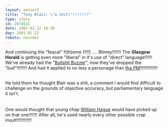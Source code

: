 ```yaml
---
layout: senior2
title: "Tony Blair: \"a shit\"!!!!!!!"
type: story
id: 2074531
date: 2001-01-22 18:20
day: 2001-01-22
robots: noindex
---
```

And continuing the "feacal" f(th)eme (!!!!) .... Blimey!!!!!!! The <b>Glasgow Herald</b> is getting even more "liberal" in it's use of "direct" language!!!!!! We've already had the "<a href="http://seniorcitizen.blogspot.com/?/2000_09_17_seniorcitizen_archive.html#874654">Bullshit Buzzer</a>", now they've dropped the "bull"!!!!!!!! And had it applied to no less a personage than <a href="http://www.theherald.co.uk/opinion/reid/archive/22-1-19101-22-2-35.html">tha PM</a>!!!!!!!!!!!!!!<br/><br/><div class="quote">He told them he thought Blair was a shit, a comment I would find difficult to challenge on the grounds of objective accuracy, but parliamentary language it isn't.</div><br/><br/>One would thought that young chap <a href="http://seniorcitizen.blogspot.com/archives/2000_12_10_seniorcitizen_archive.html#1672542">William Hague</a> would have picked up on that one!!!!!!! After all, he's used nearly every other possible crap insult!!!!!!!!!!!!
